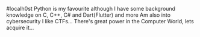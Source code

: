 #localh0st
Python is my favourite although I have some background knowledge on C, C++, C# and Dart(Flutter) and more
Am also into cybersecurity
I like CTFs...
There's great power in the Computer World, lets acquire it...
